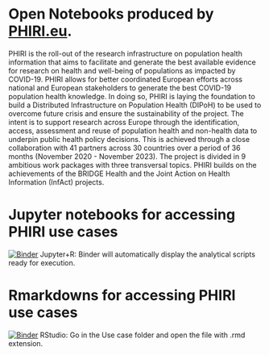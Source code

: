 # Open Notebooks produced by [PHIRI.eu](http://phiri.eu).

PHIRI is the roll-out of the research infrastructure on population health information that aims to facilitate and generate the best available evidence for research on health and well-being of populations as impacted by COVID-19. PHIRI allows for better coordinated European efforts across national and European stakeholders to generate the best COVID-19 population health knowledge. In doing so, PHIRI is laying the foundation to build a Distributed Infrastructure on Population Health (DIPoH) to be used to overcome future crisis and ensure the sustainability of the project. The intent is to support research across Europe through the identification, access, assessment and reuse of population health and non-health data to underpin public health policy decisions. This is achieved through a close collaboration with 41 partners across 30 countries over a period of 36 months (November 2020 - November 2023). The project is divided in 9 ambitious work packages with three transversal topics. PHIRI builds on the achievements of the BRIDGE Health and the Joint Action on Health Information (InfAct) projects.

# Jupyter notebooks for accessing PHIRI use cases

[![Binder](http://mybinder.org/badge_logo.svg)](https://notebooks.gesis.org/binder/v2/gh/PderyckeSciensano/PHIRI_USECASE_A/HEAD?labpath=UsecaseA.ipynb)
Jupyter+R: Binder will automatically display the analytical scripts ready for execution. 

# Rmarkdowns for accessing PHIRI use cases

[![Binder](http://mybinder.org/badge_logo.svg)](https://notebooks.gesis.org/binder/v2/gh/PderyckeSciensano/PHIRI_USECASE_A/HEAD?urlpath=rstudio)
RStudio: Go in the Use case folder and open the file with .rmd extension.
